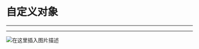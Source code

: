 ﻿# 自定义对象
----
----


![在这里插入图片描述](https://img-blog.csdnimg.cn/1c3e48f4bbce4e1e94da46c5628c2ee6.png?x-oss-process=image/watermark,type_d3F5LXplbmhlaQ,shadow_50,text_Q1NETiBATkpVU1RaSkM=,size_20,color_FFFFFF,t_70,g_se,x_16)


